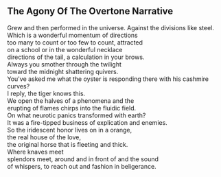 The Agony Of The Overtone Narrative
-----------------------------------
Grew and then performed in the universe. Against the divisions like steel.  
Which is a wonderful momentum of directions  
too many to count or too few to count, attracted  
on a school or in the wonderful necklace  
directions of the tail, a calculation in your brows.  
Always you smother through the twilight  
toward the midnight shattering quivers.  
You've asked me what the oyster is responding there with his cashmire curves?  
I reply, the tiger knows this.  
We open the halves of a phenomena and the  
erupting of flames chirps into the fluidic field.  
On what neurotic panics transformed with earth?  
It was a fire-tipped business of explication and enemies.  
So the iridescent honor lives on in a orange,  
the real house of the love,  
the original horse that is fleeting and thick.  
Where knaves meet  
splendors meet, around and in front of and the sound  
of whispers, to reach out and fashion in beligerance.  
